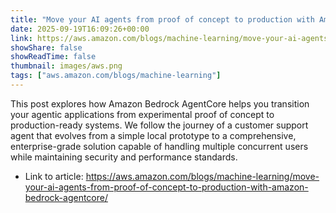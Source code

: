 ```yaml
---
title: "Move your AI agents from proof of concept to production with Amazon Bedrock AgentCore"
date: 2025-09-19T16:09:26+00:00
link: https://aws.amazon.com/blogs/machine-learning/move-your-ai-agents-from-proof-of-concept-to-production-with-amazon-bedrock-agentcore/
showShare: false
showReadTime: false
thumbnail: images/aws.png
tags: ["aws.amazon.com/blogs/machine-learning"]
---
```

This post explores how Amazon Bedrock AgentCore helps you transition your agentic applications from experimental proof of concept to production-ready systems. We follow the journey of a customer support agent that evolves from a simple local prototype to a comprehensive, enterprise-grade solution capable of handling multiple concurrent users while maintaining security and performance standards.

- Link to article: https://aws.amazon.com/blogs/machine-learning/move-your-ai-agents-from-proof-of-concept-to-production-with-amazon-bedrock-agentcore/